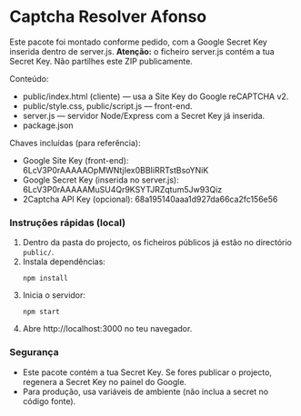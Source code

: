 Captcha Resolver Afonso
======================

Este pacote foi montado conforme pedido, com a Google Secret Key inserida dentro de server.js.
**Atenção:** o ficheiro server.js contém a tua Secret Key. Não partilhes este ZIP publicamente.

Conteúdo:
- public/index.html (cliente) — usa a Site Key do Google reCAPTCHA v2.
- public/style.css, public/script.js — front-end.
- server.js — servidor Node/Express com a Secret Key já inserida.
- package.json

Chaves incluídas (para referência):
- Google Site Key (front-end): 6LcV3P0rAAAAAOpMWNtjIex0BBIiRRTstBsoYNiK
- Google Secret Key (inserida no server.js): 6LcV3P0rAAAAAMuSU4Qr9KSYTJRZqtum5Jw93Qiz
- 2Captcha API Key (opcional): 68a195140aaa1d927da66ca2fc156e56

### Instruções rápidas (local)
1. Dentro da pasta do projecto, os ficheiros públicos já estão no directório `public/`.
2. Instala dependências:
   ```
   npm install
   ```
3. Inicia o servidor:
   ```
   npm start
   ```
4. Abre http://localhost:3000 no teu navegador.

### Segurança
- Este pacote contém a tua Secret Key. Se fores publicar o projecto, regenera a Secret Key no painel do Google.
- Para produção, usa variáveis de ambiente (não inclua a secret no código fonte).

